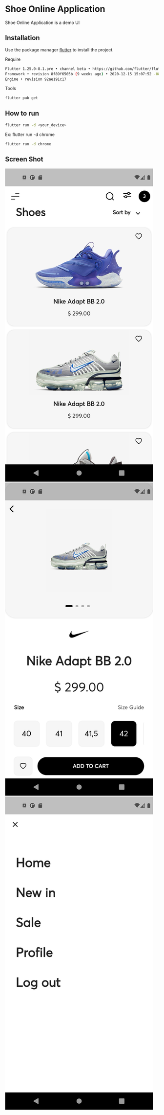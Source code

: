 # Shoe Online Application

Shoe Online Application is a demo UI

## Installation

Use the package manager [flutter](https://flutter.dev/docs/get-started/install) to install the project.

Require
```bash
Flutter 1.25.0-8.1.pre • channel beta • https://github.com/flutter/flutter.git
Framework • revision 8f89f6505b (9 weeks ago) • 2020-12-15 15:07:52 -0800
Engine • revision 92ae191c17
```

Tools
```bash
flutter pub get
```

## How to run

```bash
flutter run -d <your_device>
```
Ex: flutter run -d chrome

```bash
flutter run -d chrome
```

## Screen Shot
![](https://raw.githubusercontent.com/sun1211/shoe_online_app/master/screenShot/Screenshot_1615877305.png)
![](https://raw.githubusercontent.com/sun1211/shoe_online_app/master/screenShot/Screenshot_1615879148.png)
![](https://raw.githubusercontent.com/sun1211/shoe_online_app/master/screenShot/Screenshot_1615879608.png)
